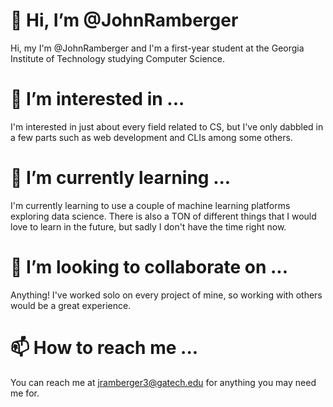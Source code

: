 # 👋 Hi, I’m @JohnRamberger
Hi, my I'm @JohnRamberger and I'm a first-year student at the Georgia Institute of Technology studying Computer Science. 
# 👀 I’m interested in ...
I'm interested in just about every field related to CS, but I've only dabbled in a few parts such as web development and CLIs among some others.
# 🌱 I’m currently learning ...
I'm currently learning to use a couple of machine learning platforms exploring data science. There is also a TON of different things that I would love to learn in the future, but sadly I don't have the time right now.
# 💞️ I’m looking to collaborate on ...
Anything! I've worked solo on every project of mine, so working with others would be a great experience. 
# 📫 How to reach me ...
You can reach me at jramberger3@gatech.edu for anything you may need me for. 



 


<!---
JohnRamberger/JohnRamberger is a ✨ special ✨ repository because its `README.md` (this file) appears on your GitHub profile.
You can click the Preview link to take a look at your changes.
--->

